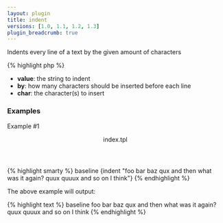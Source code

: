 ```yaml
---
layout: plugin
title: indent
versions: [1.0, 1.1, 1.2, 1.3]
plugin_breadcrumb: true
---
```


Indents every line of a text by the given amount of characters
<div class="code-box">
{% highlight php %}
<?php
indent(string $value, [ int $by = 4, [ string $char = ' ' ]])
{% endhighlight %}
</div>

* **value**: the string to indent
* **by**: how many characters should be inserted before each line
* **char**: the character(s) to insert

### Examples
Example #1
<div class="code-box">
<header>index.tpl</header>
{% highlight smarty %}
baseline
{indent "foo bar baz
qux and then what was it
again? quux quuux and so on I think"}
{% endhighlight %}
</div>

The above example will output:
<div class="code-box">
{% highlight text %}
baseline
    foo bar baz
    qux and then what was it
    again? quux quuux and so on I think
{% endhighlight %}
</div>